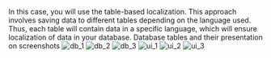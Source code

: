 In this case, you will use the table-based localization. This approach involves saving data to different tables depending on the language used. Thus, each table will contain data in a specific language, which will ensure localization of data in your database.
Database tables and their presentation on screenshots
![db_1](https://github.com/VladimirPiniazhin/assignment3/assets/111856833/913b56dd-4734-4589-b705-8cb8ff6b9689)
![db_2](https://github.com/VladimirPiniazhin/assignment3/assets/111856833/46faf188-d450-43bd-9a0d-96a5528f647a)
![db_3](https://github.com/VladimirPiniazhin/assignment3/assets/111856833/1d8c2bd9-795f-4290-84f2-e82424033bb7)
![ui_1](https://github.com/VladimirPiniazhin/assignment3/assets/111856833/c5402e65-a3a0-42ca-8bf1-660557264975)
![ui_2](https://github.com/VladimirPiniazhin/assignment3/assets/111856833/a5e2ed7c-8f1b-4624-9006-93fc86216dbd)
![ui_3](https://github.com/VladimirPiniazhin/assignment3/assets/111856833/5b0dae16-c7e2-4c1f-8bec-f928f955c89f)
